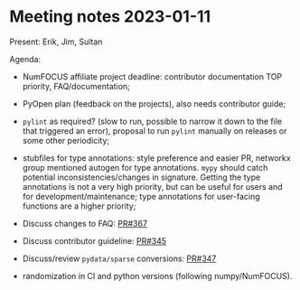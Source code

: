 # Meeting notes 2023-01-11

Present: Erik, Jim, Sultan

Agenda:

- NumFOCUS affiliate project deadline:
contributor documentation TOP priority,
FAQ/documentation;

- PyOpen plan (feedback on the projects),
also needs contributor guide;

- `pylint` as required? (slow to run, possible to
narrow it down to the file that triggered an error),
proposal to run `pylint` manually on releases or
some other periodicity;

- stubfiles for type annotations: style preference
and easier PR, networkx group mentioned autogen
for type annotations. `mypy` should catch potential
inconsistencies/changes in signature. Getting the
type annotations is not a very high priority, but can
be useful for users and for development/maintenance;
type annotations for user-facing functions are a higher
priority;

- Discuss changes to FAQ: [PR#367](https://github.com/python-graphblas/python-graphblas/pull/367)
- Discuss contributor guideline: [PR#345](https://github.com/python-graphblas/python-graphblas/pull/345)
- Discuss/review `pydata/sparse` conversions: [PR#347](https://github.com/python-graphblas/python-graphblas/pull/347)

- randomization in CI and python versions (following numpy/NumFOCUS).
